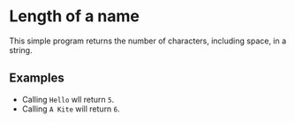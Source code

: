 Length of a name
=================

This simple program returns the number of characters, including space, in a string.

## Examples

* Calling `Hello` wll return `5`.
* Calling `A Kite` will return `6`.
